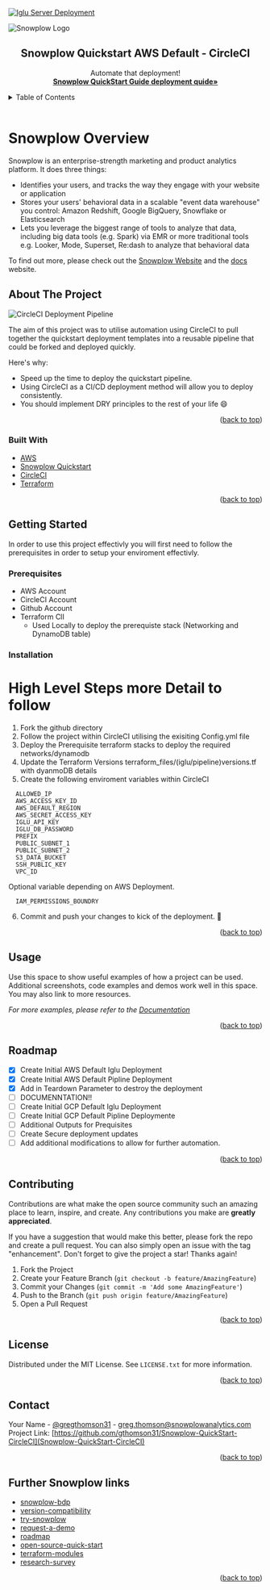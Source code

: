 <div id="top"></div>
<!--
*** Thanks for checking out the Best-README-Template. If you have a suggestion
*** that would make this better, please fork the repo and create a pull request
*** or simply open an issue with the tag "enhancement".
*** Don't forget to give the project a star!
*** Thanks again! Now go create something AMAZING! :D
-->



<!-- PROJECT SHIELDS -->
<!--
*** I'm using markdown "reference style" links for readability.
*** Reference links are enclosed in brackets [ ] instead of parentheses ( ).
*** See the bottom of this document for the declaration of the reference variables
*** for contributors-url, forks-url, etc. This is an optional, concise syntax you may use.
*** https://www.markdownguide.org/basic-syntax/#reference-style-links
-->
[![Iglu Server Deployment](https://github.com/gthomson31/Snowplow-QuickStart-GithubActions/actions/workflows/iglu_deployment.yml/badge.svg)](https://github.com/gthomson31/Snowplow-QuickStart-GithubActions/actions/workflows/iglu_deployment.yml)

<!-- PROJECT LOGO -->
![Snowplow Logo](./media/snowplow_logo.png)
<br />
<div align="center">
  <h2 align="center">Snowplow Quickstart AWS Default - CircleCI</h2>
  <p align="center">
    Automate that deployment!
    <br />
    <a href="https://docs.snowplowanalytics.com/docs/open-source-quick-start/"><strong>Snowplow QuickStart Guide deployment quide»</strong></a>
    <br />
  </p>
</div>



<!-- TABLE OF CONTENTS -->
<details>
  <summary>Table of Contents</summary>
  <ol>
    <li>
      <a href="#about-the-project">About The Project</a>
      <ul>
        <li><a href="#built-with">Built With</a></li>
      </ul>
    </li>
    <li>
      <a href="#getting-started">Getting Started</a>
      <ul>
        <li><a href="#prerequisites">Prerequisites</a></li>
        <li><a href="#installation">Installation</a></li>
      </ul>
    </li>
    <li><a href="#usage">Usage</a></li>
    <li><a href="#roadmap">Roadmap</a></li>
    <li><a href="#contributing">Contributing</a></li>
    <li><a href="#license">License</a></li>
    <li><a href="#contact">Contact</a></li>
    <li><a href="#acknowledgments">Acknowledgments</a></li>
  </ol>
</details>
<br>


<!-- SNOWPLOW OVERVIEW  -->
# Snowplow Overview
Snowplow is an enterprise-strength marketing and product analytics platform. 
It does three things:

* Identifies your users, and tracks the way they engage with your website or application
* Stores your users' behavioral data in a scalable "event data warehouse" you control: Amazon Redshift, Google BigQuery, Snowflake or Elasticsearch
* Lets you leverage the biggest range of tools to analyze that data, including big data tools (e.g. Spark) via EMR or more traditional tools e.g. Looker, Mode, Superset, Re:dash to analyze that behavioral data

To find out more, please check out the [Snowplow Website](https://snowplowanalytics.com/) and the [docs](https://docs.snowplowanalytics.com/open-source-docs/) website.



<!-- ABOUT THE PROJECT -->
## About The Project

![CircleCI Deployment Pipeline](./media/deployment.png)

The aim of this project was to utilise automation using CircleCI to pull together the quickstart deployment templates into a reusable pipeline that could be forked and deployed quickly. 

Here's why:
* Speed up the time to deploy the quickstart pipeline.
* Using CircleCI as a CI/CD deployment method will allow you to deploy consistently.
* You should implement DRY principles to the rest of your life :smile:


<p align="right">(<a href="#top">back to top</a>)</p>



### Built With

* [AWS](https://aws.amazon.com/)
* [Snowplow Quickstart](https://github.com/snowplow/quickstart-examples)
* [CircleCI](https://circleci.com/)
* [Terraform](https://www.terraform.io/)

<p align="right">(<a href="#top">back to top</a>)</p>



<!-- GETTING STARTED -->
## Getting Started

In order to use this project effectivly you will first need to follow the prerequisites in order to setup your enviroment effectivly.

### Prerequisites

* AWS Account
* CircleCI Account
* Github Account
* Terraform ClI
  * Used Locally to deploy the prerequiste stack (Networking and DynamoDB table)

### Installation

# High Level Steps more Detail to follow 

1. Fork the github directory
2. Follow the project within CircleCI utilising the exisiting Config.yml file
3. Deploy the Prerequisite terraform stacks to deploy the required networks/dynamodb
4. Update the Terraform Versions terraform_files/(iglu/pipeline)versions.tf with dyanmoDB details
5. Create the following enviroment variables within CircleCI
  ```
    ALLOWED_IP	
    AWS_ACCESS_KEY_ID	
    AWS_DEFAULT_REGION
    AWS_SECRET_ACCESS_KEY	 
    IGLU_API_KEY	
    IGLU_DB_PASSWORD
    PREFIX
    PUBLIC_SUBNET_1	
    PUBLIC_SUBNET_2	
    S3_DATA_BUCKET
    SSH_PUBLIC_KEY
    VPC_ID
  ```
  Optional variable depending on AWS Deployment.
  ```
    IAM_PERMISSIONS_BOUNDRY
  ```

6. Commit and push your changes to kick of the deployment. 🚀


<p align="right">(<a href="#top">back to top</a>)</p>





<!-- USAGE EXAMPLES -->
## Usage

Use this space to show useful examples of how a project can be used. Additional screenshots, code examples and demos work well in this space. You may also link to more resources.

_For more examples, please refer to the [Documentation](https://example.com)_

<p align="right">(<a href="#top">back to top</a>)</p>



<!-- ROADMAP -->
## Roadmap

- [x] Create Initial AWS Default Iglu Deployment
- [x] Create Initial AWS Default Pipline Deployment
- [x] Add in Teardown Parameter to destroy the deployment
- [ ] DOCUMENNTATION!! 
- [ ] Create Initial GCP Default Iglu Deployment
- [ ] Create Initial GCP Default Pipline Deploymente
- [ ] Additional Outputs for Prequisites
- [ ] Create Secure deployment updates
- [ ] Add additional modifications to allow for further automation.

<p align="right">(<a href="#top">back to top</a>)</p>

<!-- CONTRIBUTING -->
## Contributing

Contributions are what make the open source community such an amazing place to learn, inspire, and create. Any contributions you make are **greatly appreciated**.

If you have a suggestion that would make this better, please fork the repo and create a pull request. You can also simply open an issue with the tag "enhancement".
Don't forget to give the project a star! Thanks again!

1. Fork the Project
2. Create your Feature Branch (`git checkout -b feature/AmazingFeature`)
3. Commit your Changes (`git commit -m 'Add some AmazingFeature'`)
4. Push to the Branch (`git push origin feature/AmazingFeature`)
5. Open a Pull Request

<p align="right">(<a href="#top">back to top</a>)</p>



<!-- LICENSE -->
## License

Distributed under the MIT License. See `LICENSE.txt` for more information.

<p align="right">(<a href="#top">back to top</a>)</p>



<!-- CONTACT -->
## Contact

Your Name - [@gregthomson31](https://twitter.com/gregthomson31) - greg.thomson@snowplowanalytics.com <br>
Project Link: [https://github.com/gthomson31/Snowplow-QuickStart-CircleCI](Snowplow-QuickStart-CircleCI)

<p align="right">(<a href="#top">back to top</a>)</p>



<!-- LINKS -->
## Further Snowplow links

* [snowplow-bdp]
* [version-compatibility]
* [try-snowplow]
* [request-a-demo]
* [roadmap]
* [open-source-quick-start]
* [terraform-modules]
* [research-survey]


<p align="right">(<a href="#top">back to top</a>)</p>


<!-- MARKDOWN LINKS & IMAGES -->
<!-- https://www.markdownguide.org/basic-syntax/#reference-style-links -->

[website]: https://snowplowanalytics.com
[docs]: https://docs.snowplowanalytics.com/open-source-docs/

[snowplow-bdp]: https://snowplowanalytics.com/products/snowplow-bdp/
[version-compatibility]: https://docs.snowplowanalytics.com/docs/pipeline-components-and-applications/version-compatibility-matrix/
[try-snowplow]: https://try.snowplowanalytics.com/?utm_source=github&utm_medium=post&utm_campaign=try-snowplow
[request-a-demo]: https://go.snowplowanalytics.com/l/571483/2021-05-04/3sv1pg8
[roadmap]: https://github.com/snowplow/snowplow/projects
[open-source-quick-start]: https://docs.snowplowanalytics.com/docs/open-source-quick-start/
[terraform-modules]: https://registry.terraform.io/modules/snowplow-devops
[research-survey]: https://forms.gle/pCtYx8naum7A8vvw5

[architecture-image]: media/snowplow_architecture.png
[architecture]: ./ARCHITECTURE.md


[javascript-tracker]: https://github.com/snowplow/snowplow-javascript-tracker
[amp-tracker]: https://docs.snowplowanalytics.com/docs/collecting-data/collecting-from-own-applications/google-amp-tracker/
[android-tracker]: https://github.com/snowplow/snowplow-android-tracker
[ios-tracker]: https://github.com/snowplow/snowplow-objc-tracker
[rn-tracker]: https://github.com/snowplow-incubator/snowplow-react-native-tracker
[roku-tracker]: https://github.com/snowplow-incubator/snowplow-roku-tracker
[flutter-tracker]: https://github.com/snowplow-incubator/snowplow-flutter-tracker
[tracking-cli]: https://github.com/snowplow/snowplow-tracking-cli
[dotnet-tracker]: https://github.com/snowplow/snowplow-dotnet-tracker
[golang-tracker]: https://github.com/snowplow/snowplow-golang-tracker
[java-tracker]: https://github.com/snowplow/snowplow-java-tracker
[php-tracker]: https://github.com/snowplow/snowplow-php-tracker
[python-tracker]: https://github.com/snowplow/snowplow-python-tracker
[ruby-tracker]: https://github.com/snowplow/snowplow-ruby-tracker
[scala-tracker]: https://github.com/snowplow/snowplow-scala-tracker
[unity-tracker]: https://github.com/snowplow/snowplow-unity-tracker
